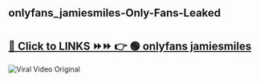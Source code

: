 
 ## onlyfans_jamiesmiles-Only-Fans-Leaked

# <h2><a href="https://clipsfans.com/onlyfans_jamiesmiles&ref=git">🔗 Click to LINKS ⏩⏩ 👉 🟢 onlyfans jamiesmiles </a></h2>

<a href="https://clipsfans.com/onlyfans_jamiesmiles&ref=git" rel="nofollow" data-target="animated-image.originalLink"><img src="https://i.ibb.co.com/xMMVF88/686577567.gif" alt="Viral Video Original" style="max-width: 100%; display: inline-block;" data-target="animated-image.originalImage"></a>
